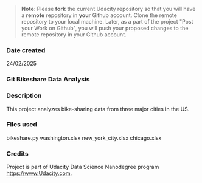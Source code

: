 >**Note**: Please **fork** the current Udacity repository so that you will have a **remote** repository in **your** Github account. Clone the remote repository to your local machine. Later, as a part of the project "Post your Work on Github", you will push your proposed changes to the remote repository in your Github account.

### Date created
24/02/2025

### Git Bikeshare Data Analysis


### Description
This project analyzes bike-sharing data from three major cities in the US. 

### Files used
bikeshare.py
washington.xlsx
new_york_city.xlsx
chicago.xlsx

### Credits
Project is part of Udacity Data Science Nanodegree program https://www.Udacity.com.

